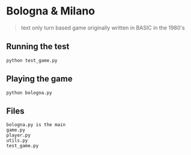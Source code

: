 Bologna & Milano
================

>  text only turn based game originally written in BASIC in the 1980's

Running the test
----------------

    python test_game.py

Playing the game
----------------

    python bologna.py

Files
-----

    bologna.py is the main
    game.py 
    player.py
    utils.py
    test_game.py

